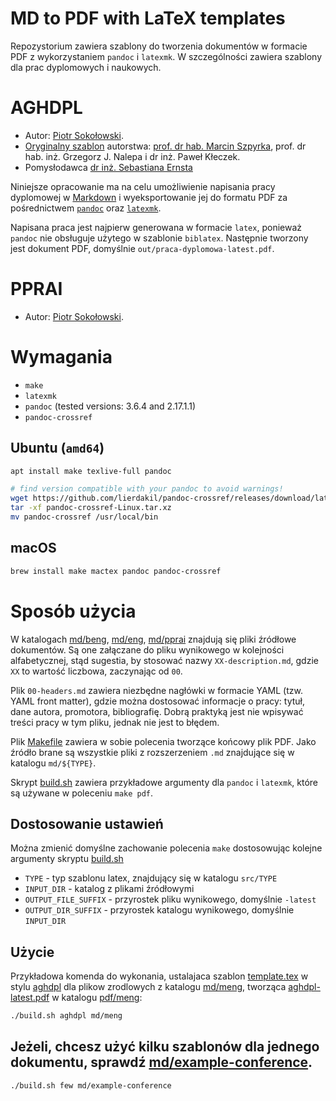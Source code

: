 # MD to PDF with LaTeX templates

Repozystorium zawiera szablony do tworzenia dokumentów w formacie PDF z wykorzystaniem `pandoc` i `latexmk`. W szczególności zawiera szablony dla prac dyplomowych i naukowych.

# AGHDPL

- Autor: [Piotr Sokołowski](https://github.com/sokoloowski).
- [Oryginalny szablon](http://home.agh.edu.pl/~mszpyrka/doku.php?id=lectures:latex:aghdpl) autorstwa: [prof. dr hab. Marcin Szpyrka](mailto:mszpyrka@agh.edu.pl), prof. dr hab. inż. Grzegorz J. Nalepa i dr inż. Paweł Kłeczek.
- Pomysłodawca [dr inż. Sebastiana Ernsta](mailto:ernst@agh.edu.pl)

Niniejsze opracowanie ma na celu umożliwienie napisania pracy dyplomowej w [Markdown](https://daringfireball.net/projects/markdown/) i wyeksportowanie jej do formatu PDF za pośrednictwem [`pandoc`](https://pandoc.org) oraz [`latexmk`](https://mg.readthedocs.io/latexmk.html).

Napisana praca jest najpierw generowana w formacie `latex`, ponieważ `pandoc` nie obsługuje użytego w szablonie `biblatex`. Następnie tworzony jest dokument PDF, domyślnie `out/praca-dyplomowa-latest.pdf`.

# PPRAI

- Autor: [Piotr Sokołowski](https://github.com/sokoloowski).

# Wymagania

- `make`
- `latexmk`
- `pandoc` (tested versions: 3.6.4 and 2.17.1.1)
- `pandoc-crossref`

## Ubuntu (`amd64`)

```bash
apt install make texlive-full pandoc

# find version compatible with your pandoc to avoid warnings!
wget https://github.com/lierdakil/pandoc-crossref/releases/download/latest/pandoc-crossref-Linux.tar.xz
tar -xf pandoc-crossref-Linux.tar.xz
mv pandoc-crossref /usr/local/bin
```

## macOS

```zsh
brew install make mactex pandoc pandoc-crossref
```

# Sposób użycia

W katalogach [md/beng](md/beng), [md/eng](md/meng), [md/pprai](md/pprai) znajdują się pliki źródłowe dokumentów. Są one załączane do pliku wynikowego w kolejności alfabetycznej, stąd sugestia, by stosować nazwy `XX-description.md`, gdzie `XX` to wartość liczbowa, zaczynając od `00`.

Plik `00-headers.md` zawiera niezbędne nagłówki w formacie YAML (tzw. YAML front matter), gdzie można dostosować informacje o pracy: tytuł, dane autora, promotora, bibliografię. Dobrą praktyką jest nie wpisywać treści pracy w tym pliku, jednak nie jest to błędem.

Plik [Makefile](Makefile) zawiera w sobie polecenia tworzące końcowy plik PDF. Jako źródło brane są wszystkie pliki z rozszerzeniem `.md` znajdujące się w katalogu `md/${TYPE}`.

Skrypt [build.sh](build.sh) zawiera przykładowe argumenty dla `pandoc` i `latexmk`, które są używane w poleceniu `make pdf`.

## Dostosowanie ustawień

Można zmienić domyślne zachowanie polecenia `make` dostosowując kolejne argumenty skryptu [build.sh](build.sh)

- `TYPE` - typ szablonu latex, znajdujący się w katalogu `src/TYPE`
- `INPUT_DIR` - katalog z plikami źródłowymi
- `OUTPUT_FILE_SUFFIX` - przyrostek pliku wynikowego, domyślnie `-latest`
- `OUTPUT_DIR_SUFFIX` - przyrostek katalogu wynikowego, domyślnie `INPUT_DIR`

## Użycie 

Przykładowa komenda do wykonania, ustalajaca szablon [template.tex](src/aghdpl/template.latex) w stylu [aghdpl](src/aghdpl) dla plikow zrodlowych z katalogu [md/meng](md/meng), tworząca [aghdpl-latest.pdf](pdf/meng/example-aghdpl.pdf) w katalogu [pdf/meng](pdf/meng):

```bash
./build.sh aghdpl md/meng
```

## Jeżeli, chcesz użyć kilku szablonów dla jednego dokumentu, sprawdź [md/example-conference](md/example-conference).

```bash
./build.sh few md/example-conference
```
